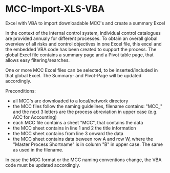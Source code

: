 # MCC-Import-XLS-VBA
Excel with VBA to import downloadable MCC's and create a summary Excel

In the context of the internal control system, individual control catalogues are provided annualy for different processes.
To obtain an overall global overview of all risks and control objectives in one Excel file, this excel and the embedded VBA code has been created to support the process.
The global Excel file contains a summary page and a Pivot table page, that allows easy filtering/searches.

One or more MCC Excel files can be selected, to be inserted/included in that global Excel. The Summary- and Pivot-Page will be updated accordingly.

Preconditions:
- all MCC's are downloaded to a local/network directory
- the MCC files follow the naming guidelines, filename contains: "MCC_" and the next 3 letters are the process abreviation in upper case (e.g. ACC for Accounting)
- each MCC file contains a sheet "MCC", that contains the data
- the MCC sheet contains in line 1 and 2 the title information
- the MCC sheet contains from line 3 onward the data
- the MCC sheet contains data beween row A and row W, where the "Master Process Shortname" is in column "B" in upper case. The same as used in the filename.

In case the MCC format or the MCC naming conventions change, the VBA code must be updated accordingly.
